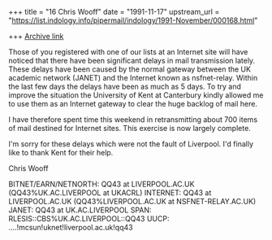 +++
title = "16 Chris Wooff"
date = "1991-11-17"
upstream_url = "https://list.indology.info/pipermail/indology/1991-November/000168.html"

+++
[Archive link](https://list.indology.info/pipermail/indology/1991-November/000168.html)


Those of you registered with one of our lists at an Internet site will
have noticed that there have been significant delays in mail transmission
lately. These delays have been caused by the normal gateway between the
UK academic network (JANET) and the Internet known as nsfnet-relay.
Within the last few days the delays have been as much as 5 days. To try
and improve the situation the University of Kent at Canterbury kindly
allowed me to use them as an Internet gateway to clear the huge backlog
of mail here.

I have therefore spent time this weekend in retransmitting about 700
items of mail destined for Internet sites. This exercise is now largely
complete.

I'm sorry for these delays which were not the fault of Liverpool. I'd
finally like to thank Kent for their help.

Chris Wooff

BITNET/EARN/NETNORTH: QQ43 at LIVERPOOL.AC.UK
                      (QQ43%UK.AC.LIVERPOOL at UKACRL)
INTERNET:             QQ43 at LIVERPOOL.AC.UK
                      (QQ43%LIVERPOOL.AC.UK at NSFNET-RELAY.AC.UK)
JANET:                QQ43 at UK.AC.LIVERPOOL
SPAN:                 RLESIS::CBS%UK.AC.LIVERPOOL::QQ43
UUCP:                 ....!mcsun!uknet!liverpool.ac.uk!qq43




